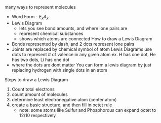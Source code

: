 many ways to represent molecules
- Word Form - $E_xA_x$ 
- Lewis Diagram
	- lets you see bond amounts, and where lone pairs are
	- represent chemical substances
	- shows which atoms are connected
How to draw a Lewis Diagram
- Bonds represented by dash, and 2 dots represent lone pairs
- Joints are replaced by chemical symbol of atom
Lewis Diagrams use dots to represent # of valence in any given atom
ex. H has one dot, He has two dots, Li has one dot
- where the dots are dont matter
You can form a lewis diagram by just replacing hydrogen with single dots in an atom

Steps to draw a Lewis Diagram
1. Count total electrons
2. count amount of molecules
4. determine least electronegative atom (center atom)
5. create a basic structure, and then fill in octet rule
	- note: some atoms like Sulfur and Phosphorous can expand octet to 12/10 respectively
